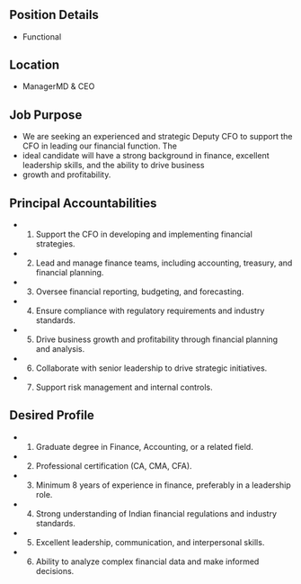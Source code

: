 # 

## Position Details

* Functional

## Location

* ManagerMD & CEO

## Job Purpose

* We are seeking an experienced and strategic Deputy CFO to support the CFO in leading our financial function. The
* ideal candidate will have a strong background in finance, excellent leadership skills, and the ability to drive business
* growth and profitability.

## Principal Accountabilities

* 1. Support the CFO in developing and implementing financial strategies.
* 2. Lead and manage finance teams, including accounting, treasury, and financial planning.
* 3. Oversee financial reporting, budgeting, and forecasting.
* 4. Ensure compliance with regulatory requirements and industry standards.
* 5. Drive business growth and profitability through financial planning and analysis.
* 6. Collaborate with senior leadership to drive strategic initiatives.
* 7. Support risk management and internal controls.

## Desired Profile

* 1. Graduate degree in Finance, Accounting, or a related field.
* 2. Professional certification (CA, CMA, CFA).
* 3. Minimum 8 years of experience in finance, preferably in a leadership role.
* 4. Strong understanding of Indian financial regulations and industry standards.
* 5. Excellent leadership, communication, and interpersonal skills.
* 6. Ability to analyze complex financial data and make informed decisions.
